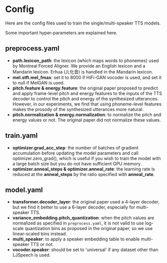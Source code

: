 # Config
Here are the config files used to train the single/multi-speaker TTS models.

Some important hyper-parameters are explained here.

## preprocess.yaml
- **path.lexicon_path**: the lexicon (which maps words to phonemes) used by Montreal Forced Aligner. 
  We provide an English lexicon and a Mandarin lexicon. 
  Erhua (ㄦ化音) is handled in the Mandarin lexicon.
- **mel.stft.mel_fmax**: set it to 8000 if HiFi-GAN vocoder is used, and set it to null if MelGAN is used.
- **pitch.feature & energy.feature**: the original paper proposed to predict and apply frame-level pitch and energy features to the inputs of the TTS decoder to control the pitch and energy of the synthesized utterances. 
  However, in our experiments, we find that using phoneme-level features makes the prosody of the synthesized utterances more natural.
- **pitch.normalization & energy.normalization**: to normalize the pitch and energy values or not. 
  The original paper did not normalize these values.

## train.yaml
- **optimizer.grad_acc_step**: the number of batches of gradient accumulation before updating the model parameters and call optimizer.zero_grad(), which is useful if you wish to train the model with a large batch size but you do not have sufficient GPU memory.
- **optimizer.anneal_steps & optimizer.anneal_rate**: the learning rate is reduced at the **anneal_steps** by the ratio specified with **anneal_rate**.

## model.yaml
- **transformer.decoder_layer**: the original paper used a 4-layer decoder, but we find it better to use a 6-layer decoder, especially for multi-speaker TTS.
- **variance_embedding.pitch_quantization**: when the pitch values are normalized as specified in ``preprocess.yaml``, it is not valid to use log-scale quantization bins as proposed in the original paper, so we use linear-scaled bins instead. 
- **multi_speaker**: to apply a speaker embedding table to enable multi-speaker TTS or not.
- **vocoder.speaker**: should be set to 'universal' if any dataset other than LJSpeech is used.